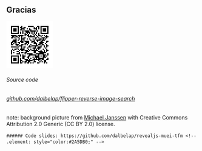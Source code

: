 ##  Gracias

![Source QR](resources/qrsource.png)<!-- .element: style="border:0px; vertical-align: baseline;" -->

###### Source code
###### [github.com/dalbelap/flipper-reverse-image-search](https://github.com/dalbelap/flipper-reverse-image-search) <!-- .element: style="color:#2A5DB0;" -->

note:
	background picture from [Michael Janssen](https://www.flickr.com/photos/jamuraa/813966437/) with Creative Commons Attribution 2.0 Generic (CC BY 2.0) license.

	###### Code slides: https://github.com/dalbelap/revealjs-muei-tfm <!-- .element: style="color:#2A5DB0;" -->
